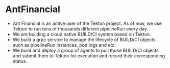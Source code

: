 # AntFinancial

- Ant Financial is an active user of the Tekton project. As of now, we use Tekton to run tens of thousands different pipelineRun every day.
- We are building a cloud native BUILD/CI system based on Tekton.
- We build a grpc service to manage the lifecycle of BUILD/CI objects such as pipelineRun instances, pod logs and etc. 
- We build and deploy a group of agents to pull those BUILD/CI objects and submit them to Tekton for execution and record their corresponding status.